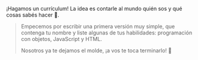 ¡Hagamos un currículum! La idea es contarle al mundo quién sos y qué cosas sabés hacer :loudspeaker:.   

>  Empecemos por escribir una primera versión muy simple, que contenga tu nombre y liste algunas de tus habilidades: programación con objetos, JavaScript y HTML. 
> 
> Nosotros ya te dejamos el molde, ¡a vos te toca terminarlo! :muscle: 
